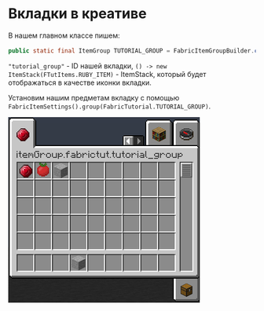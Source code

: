 # Вкладки в креативе

В нашем главном классе пишем:

```java
public static final ItemGroup TUTORIAL_GROUP = FabricItemGroupBuilder.create(new Identifier(MOD_ID, "tutorial_group")).icon(() -> new ItemStack(FTutItems.RUBY_ITEM)).build();
```

`"tutorial_group"` - ID нашей вкладки, `() -> new ItemStack(FTutItems.RUBY_ITEM)` - ItemStack, который будет отображаться в качестве иконки вкладки.

Установим нашим предметам вкладку с помощью `FabricItemSettings().group(FabricTutorial.TUTORIAL_GROUP)`.

![предметы во вкладке](images/item_group.png)